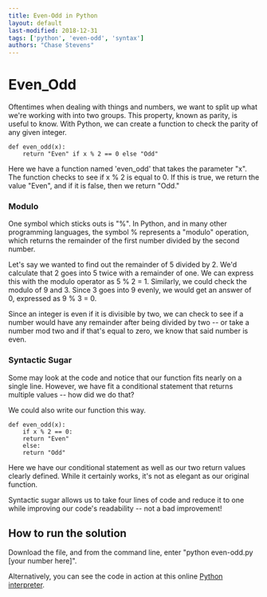 ```yaml
---
title: Even-Odd in Python
layout: default
last-modified: 2018-12-31
tags: ['python', 'even-odd', 'syntax']
authors: "Chase Stevens"
---
```


# Even_Odd

Oftentimes when dealing with things and numbers, we want to split up what we're working with into two groups. This property, known as parity, is useful to know. With Python, we can create a function to check the parity of any given integer.

    def even_odd(x):
        return "Even" if x % 2 == 0 else "Odd"

Here we have a function named 'even_odd' that takes the parameter "x". The function checks to see if x % 2 is equal to 0. If this is true, we return the value "Even", and if it is false, then we return "Odd."

### Modulo
One symbol which sticks outs is "%". In Python, and in many other programming languages, the symbol % represents a "modulo" operation, which returns the remainder of the first number divided by the second number.

Let's say we wanted to find out the remainder of 5 divided by 2. We'd calculate that 2 goes into 5 twice with a remainder of one. We can express this with the modulo operator as 5 % 2 = 1. Similarly, we could check the modulo of 9 and 3. Since 3 goes into 9 evenly, we would get an answer of 0, expressed as 9 % 3 = 0.

Since an integer is even if it is divisible by two, we can check to see if a number would have any remainder after being divided by two -- or take a number mod two and if that's equal to zero, we know that said number is even.

### Syntactic Sugar

Some may look at the code and notice that our function fits nearly on a single line. However, we have fit a conditional statement that returns multiple values -- how did we do that?

We could also write our function this way.

    def even_odd(x):
        if x % 2 == 0:
    	return "Even"
        else:
    	return "Odd"

Here we have our conditional statement as well as our two return values clearly defined. While it certainly works, it's not as elegant as our original function.

Syntactic sugar allows us to take four lines of code and reduce it to one while improving our code's readability -- not a bad improvement!

## How to run the solution

Download the file, and from the command line, enter "python even-odd.py [your number here]".

Alternatively, you can see the code in action at this online [Python interpreter](https://trinket.io/python3/c2ed217a30?runMode=console).
